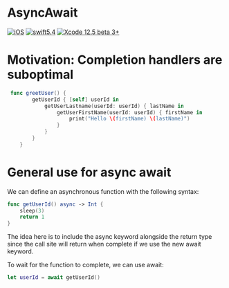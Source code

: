 # AsyncAwait

[![iOS](https://img.shields.io/badge/platform-iOS_13+-blue.svg?style=flat)](https://developer.apple.com/ios/)
[![swift5.4](https://img.shields.io/badge/swift5.4-compatible-brightgreen.svg?style=flat)](https://developer.apple.com/swift)
[![Xcode 12.5 beta 3+](https://img.shields.io/badge/Xcode-12.5beta+-blue.svg?style=flat)](https://developer.apple.com/support/beta-software/)

# Motivation: Completion handlers are suboptimal

```swift  
 func greetUser() {
        getUserId { [self] userId in
            getUserLastname(userId: userId) { lastName in
                getUserFirstName(userId: userId) { firstName in
                    print("Hello \(firstName) \(lastName)")
                }
            }
        }
    }
```

# General use for async await

We can define an asynchronous function with the following syntax:

```swift  
func getUserId() async -> Int {
    sleep(3)
    return 1
}
```

The idea here is to include the async keyword alongside the return type since the call site will return when complete if we use the new await keyword.

To wait for the function to complete, we can use await:

```swift       
let userId = await getUserId()
```

